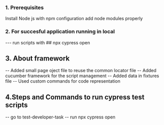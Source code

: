 
### 1. Prerequisites
Install Node js with npm configuration
add node modules properly
### 2. For succesful application running in local
--- run scripts with ## npx cypress open

## 3. About framework 

-- Added small page oject file to reuse the common locator file
-- Added cucumber framework for the script management
-- Added data in fixtures file
-- Used custom commands for code representation

## 4.Steps and Commands to run cypress test scripts
-- go to test-developer-task
-- run npx cypress open